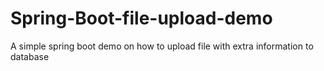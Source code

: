 # Spring-Boot-file-upload-demo
A simple spring boot demo on how to upload file with extra information to database
